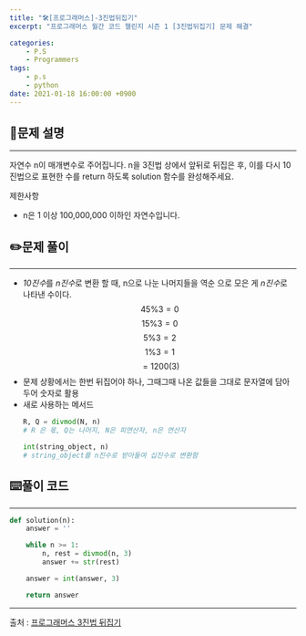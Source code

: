 ```yaml
---
title: "🛠️[프로그래머스]-3진법뒤집기"
excerpt: "프로그래머스 월간 코드 챌린지 시즌 1 [3진법뒤집기] 문제 해결"

categories:
    - P.S
    - Programmers
tags:
    - p.s
    - python
date: 2021-01-18 16:00:00 +0900
---
```


## 📖문제 설명
---
자연수 n이 매개변수로 주어집니다. n을 3진법 상에서 앞뒤로 뒤집은 후, 이를 다시 10진법으로 표현한 수를 return 하도록 solution 함수를 완성해주세요.

제한사항
- n은 1 이상 100,000,000 이하인 자연수입니다.

## ✏️문제 풀이
---
- *10진수*를 *n진수*로 변환 할 때, n으로 나눈 나머지들을 역순 으로 모은 게 *n진수*로 나타낸 수이다.
$$45 \% 3 = 0 $$
$$15 \% 3 = 0 $$
$$5 \% 3 = 2 $$
$$1 \% 3 = 1 $$
$$ = 1200(3)$$
- 문제 상황에서는 한번 뒤집어야 하나, 그때그때 나온 값들을 그대로 문자열에 담아두어 숫자로 활용
- 새로 사용하는 메서드
  ```python
  R, Q = divmod(N, n)
  # R 은 몫, Q는 나머지, N은 피연산자, n은 연산자
  ```
  ```python
  int(string_object, n)
  # string_object를 n진수로 받아들여 십진수로 변환함
  ```

## ⌨️풀이 코드
---
```python
def solution(n):
    answer = ''

    while n >= 1:
        n, rest = divmod(n, 3)
        answer += str(rest)

    answer = int(answer, 3)

    return answer
```
-----
출처 : [프로그래머스 3진법 뒤집기](https://programmers.co.kr/learn/courses/30/lessons/68935)